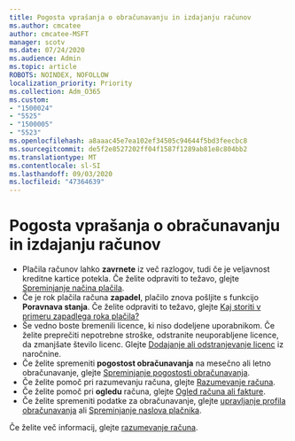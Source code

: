 ```yaml
---
title: Pogosta vprašanja o obračunavanju in izdajanju računov
ms.author: cmcatee
author: cmcatee-MSFT
manager: scotv
ms.date: 07/24/2020
ms.audience: Admin
ms.topic: article
ROBOTS: NOINDEX, NOFOLLOW
localization_priority: Priority
ms.collection: Adm_O365
ms.custom:
- "1500024"
- "5525"
- "1500005"
- "5523"
ms.openlocfilehash: a8aaac45e7ea102ef34505c94644f5bd3feecbc8
ms.sourcegitcommit: de5f2e8527202ff04f1587f1289ab81e8c804bb2
ms.translationtype: MT
ms.contentlocale: sl-SI
ms.lasthandoff: 09/03/2020
ms.locfileid: "47364639"
---
```

# <a name="billing-or-invoice-faq"></a>Pogosta vprašanja o obračunavanju in izdajanju računov

- Plačila računov lahko **zavrnete** iz več razlogov, tudi če je veljavnost kreditne kartice potekla. Če želite odpraviti to težavo, glejte [Spreminjanje načina plačila](https://docs.microsoft.com/microsoft-365/commerce/billing-and-payments/change-payment-method).
- Če je rok plačila računa **zapadel**, plačilo znova pošljite s funkcijo **Poravnava stanja**. Če želite odpraviti to težavo, glejte [Kaj storiti v primeru zapadlega roka plačila?](https://docs.microsoft.com/microsoft-365/commerce/billing-and-payments/pay-for-your-subscription#what-if-my-credit-card-was-declined-and-my-payment-is-past-due)
- Še vedno boste bremenili licence, ki niso dodeljene uporabnikom. Če želite preprečiti nepotrebne stroške, odstranite neuporabljene licence, da zmanjšate število licenc. Glejte [Dodajanje ali odstranjevanje licenc](https://docs.microsoft.com/alchemyinsights/how-to-add-or-reduce-licenses) iz naročnine.
- Če želite spremeniti **pogostost obračunavanja** na mesečno ali letno obračunavanje, glejte [Spreminjanje pogostosti obračunavanja](https://docs.microsoft.com/microsoft-365/commerce/billing-and-payments/change-payment-frequency).
- Če želite pomoč pri razumevanju računa, glejte [Razumevanje računa](https://docs.microsoft.com/microsoft-365/commerce/billing-and-payments/understand-your-invoice2).
- Če želite pomoč pri **ogledu** računa, glejte [Ogled računa ali fakture](https://docs.microsoft.com/microsoft-365/commerce/billing-and-payments/view-your-bill-or-invoice).
- Če želite spremeniti podatke za obračunavanje, glejte [upravljanje profila obračunavanja](https://docs.microsoft.com/microsoft-365/commerce/billing-and-payments/manage-billing-profiles) ali [Spreminjanje naslova plačnika](https://docs.microsoft.com/microsoft-365/commerce/billing-and-payments/change-your-billing-addresses).

Če želite več informacij, glejte [razumevanje računa](https://docs.microsoft.com/microsoft-365/commerce/billing-and-payments/understand-your-invoice2).